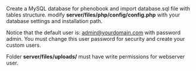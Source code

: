 
Create a MySQL database for phenobook and import database.sql file with tables structure. modify **server/files/php/config/config.php** with your database settings and installation path.

Notice that the default user is: admin@yourdomain.com with password admin. You must change this user password for security and create your custom users.

Folder **server/files/uploads/** must have write permissions for webserver user.
